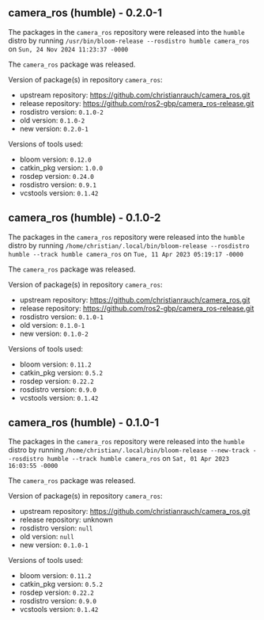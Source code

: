 ## camera_ros (humble) - 0.2.0-1

The packages in the `camera_ros` repository were released into the `humble` distro by running `/usr/bin/bloom-release --rosdistro humble camera_ros` on `Sun, 24 Nov 2024 11:23:37 -0000`

The `camera_ros` package was released.

Version of package(s) in repository `camera_ros`:

- upstream repository: https://github.com/christianrauch/camera_ros.git
- release repository: https://github.com/ros2-gbp/camera_ros-release.git
- rosdistro version: `0.1.0-2`
- old version: `0.1.0-2`
- new version: `0.2.0-1`

Versions of tools used:

- bloom version: `0.12.0`
- catkin_pkg version: `1.0.0`
- rosdep version: `0.24.0`
- rosdistro version: `0.9.1`
- vcstools version: `0.1.42`


## camera_ros (humble) - 0.1.0-2

The packages in the `camera_ros` repository were released into the `humble` distro by running `/home/christian/.local/bin/bloom-release --rosdistro humble --track humble camera_ros` on `Tue, 11 Apr 2023 05:19:17 -0000`

The `camera_ros` package was released.

Version of package(s) in repository `camera_ros`:

- upstream repository: https://github.com/christianrauch/camera_ros.git
- release repository: https://github.com/ros2-gbp/camera_ros-release.git
- rosdistro version: `0.1.0-1`
- old version: `0.1.0-1`
- new version: `0.1.0-2`

Versions of tools used:

- bloom version: `0.11.2`
- catkin_pkg version: `0.5.2`
- rosdep version: `0.22.2`
- rosdistro version: `0.9.0`
- vcstools version: `0.1.42`


## camera_ros (humble) - 0.1.0-1

The packages in the `camera_ros` repository were released into the `humble` distro by running `/home/christian/.local/bin/bloom-release --new-track --rosdistro humble --track humble camera_ros` on `Sat, 01 Apr 2023 16:03:55 -0000`

The `camera_ros` package was released.

Version of package(s) in repository `camera_ros`:

- upstream repository: https://github.com/christianrauch/camera_ros.git
- release repository: unknown
- rosdistro version: `null`
- old version: `null`
- new version: `0.1.0-1`

Versions of tools used:

- bloom version: `0.11.2`
- catkin_pkg version: `0.5.2`
- rosdep version: `0.22.2`
- rosdistro version: `0.9.0`
- vcstools version: `0.1.42`


